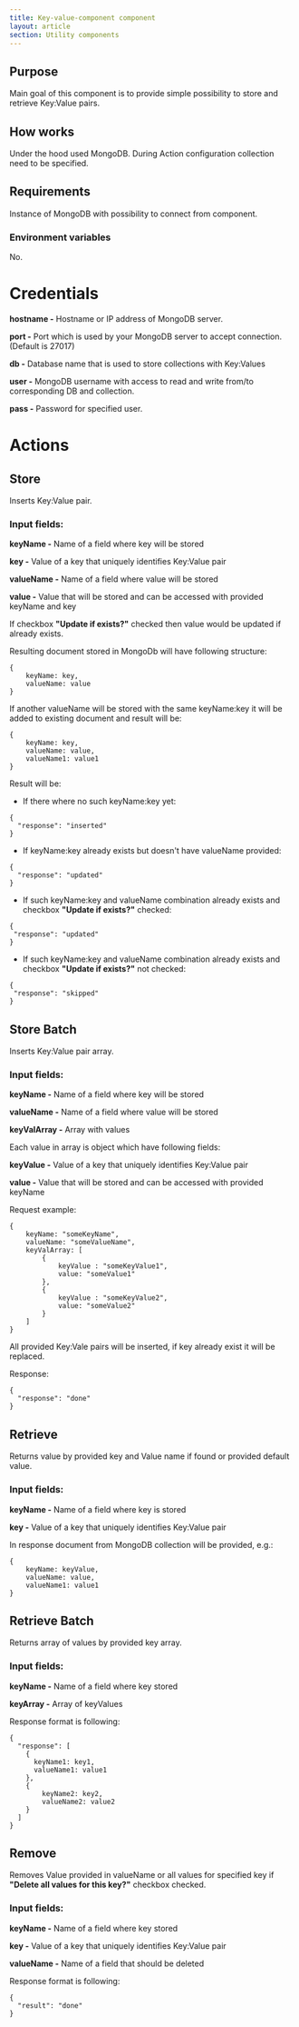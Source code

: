 ```yaml
---
title: Key-value-component component
layout: article
section: Utility components
---
```



## Purpose
Main goal of this component is to provide simple possibility to store and retrieve Key:Value pairs.
## How works
Under the hood used MongoDB.
During Action configuration collection need to be specified.
## Requirements
Instance of MongoDB with possibility to connect from component.
### Environment variables
No.
# Credentials
**hostname -**
Hostname or IP address of MongoDB server.

**port -**
Port which is used by your MongoDB server to accept connection. (Default is 27017)

**db -**
Database name that is used to store collections with Key:Values

**user -**
MongoDB username with access to read and write from/to corresponding DB and collection.

**pass -**
Password for specified user.
# Actions
## Store
Inserts Key:Value pair.

### Input fields:

**keyName -** Name of a field where key will be stored

**key -** Value of a key that uniquely identifies Key:Value pair

**valueName -** Name of a field where value will be stored

**value -** Value that will be stored and can be accessed with provided keyName and key

If checkbox **"Update if exists?"** checked then value would be updated if already exists.

Resulting document stored in MongoDb will have following structure:

```
{
    keyName: key,
    valueName: value
}
```

If another valueName will be stored with the same keyName:key it will be added to existing document and result will be:

```
{
    keyName: key,
    valueName: value,
    valueName1: value1
}
```

Result will be:

* If there where no such keyName:key yet:
```
{
  "response": "inserted"
}
```
* If keyName:key already exists but doesn't have valueName provided:
```
{
  "response": "updated"
}
```
 * If such keyName:key and valueName combination already exists and checkbox **"Update if exists?"** checked:
 ```
{
  "response": "updated"
}
```
* If such keyName:key and valueName combination already exists and checkbox **"Update if exists?"** not checked:
 ```
{
  "response": "skipped"
}
```

## Store Batch
Inserts Key:Value pair array.

### Input fields:

**keyName -** Name of a field where key will be stored

**valueName -** Name of a field where value will be stored

**keyValArray -** Array with values

Each value in array is object which have following fields:

**keyValue -** Value of a key that uniquely identifies Key:Value pair

**value -** Value that will be stored and can be accessed with provided keyName

Request example:

```
{
    keyName: "someKeyName",
    valueName: "someValueName",
    keyValArray: [
        {
            keyValue : "someKeyValue1",
            value: "someValue1"
        },
        {
            keyValue : "someKeyValue2",
            value: "someValue2"
        }
    ]
}
```

All provided Key:Vale pairs will be inserted, if key already exist it will be replaced.

Response:

```
{
  "response": "done"
}
```

## Retrieve
Returns value by provided key and Value name if found or provided default value.

### Input fields:

**keyName -** Name of a field where key is stored

**key -** Value of a key that uniquely identifies Key:Value pair

In response document from MongoDB collection will be provided, e.g.:

```
{
    keyName: keyValue,
    valueName: value,
    valueName1: value1
}
```

## Retrieve Batch
Returns  array of values by provided key array.

### Input fields:

**keyName -** Name of a field where key stored

**keyArray -** Array of keyValues

Response format is following:

```
{
  "response": [
    {
      keyName1: key1,
      valueName1: value1
    },
    {
        keyName2: key2,
        valueName2: value2
    }
  ]
}
```

## Remove
Removes Value provided in valueName or all values for specified key if **"Delete all values for this key?"** checkbox checked.



### Input fields:

**keyName -** Name of a field where key stored

**key -** Value of a key that uniquely identifies
Key:Value pair

**valueName -** Name of a field that should be deleted

Response format is following:
```
{
  "result": "done"
}
```
